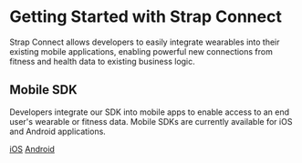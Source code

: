 # Getting Started with Strap Connect

Strap Connect allows developers to easily integrate wearables into their existing mobile applications, enabling powerful new connections from fitness and health data to existing business logic.

## Mobile SDK

Developers integrate our SDK into mobile apps to enable access to an end user's wearable or fitness data. Mobile SDKs are currently available for iOS and Android applications.

<a class="btn btn-primary" href="/guides/sdk-ios"><i class="icon icon-iOS"></i> iOS</a>
<a class="btn btn-primary" href="/guides/sdk-android"><i class="icon icon-android"></i> Android</a>
